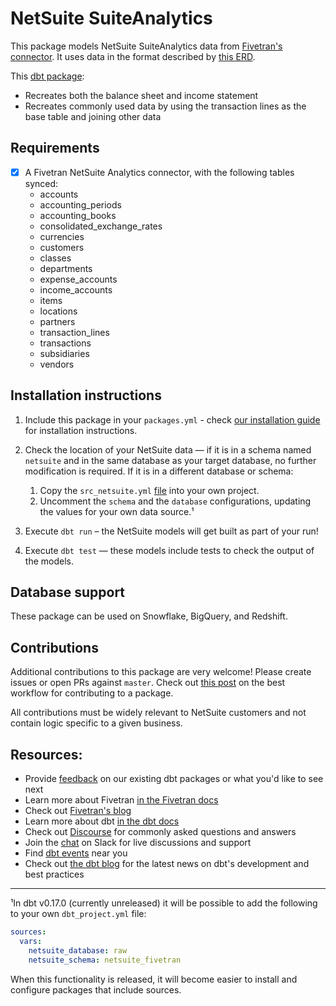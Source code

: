 # NetSuite SuiteAnalytics

This package models NetSuite SuiteAnalytics data from [Fivetran's connector](https://fivetran.com/docs/applications/netsuite-suiteanalytics). It uses data in the format described by [this ERD](https://docs.google.com/presentation/d/1sgWiu5PMdFdBZgWtQ-aWqrym3dNcZvOtBNKT0q084pI/edit).

This [dbt package](https://docs.getdbt.com/docs/package-management):
* Recreates both the balance sheet and income statement
* Recreates commonly used data by using the transaction lines as the base table and joining other data

## Requirements
- [x] A Fivetran NetSuite Analytics connector, with the following tables synced:
    - accounts
    - accounting_periods
    - accounting_books
    - consolidated_exchange_rates
    - currencies
    - customers
    - classes
    - departments
    - expense_accounts
    - income_accounts
    - items
    - locations
    - partners
    - transaction_lines
    - transactions
    - subsidiaries
    - vendors


## Installation instructions

1. Include this package in your `packages.yml` - check [our installation guide](https://hub.getdbt.com/fivetran/netsuite/latest/)
for installation instructions.

2. Check the location of your NetSuite data — if it is in a schema named `netsuite` and in the same database as your target database, no further modification is required. If it is in a different database or schema:
    1. Copy the `src_netsuite.yml` [file](models/src_netsuite.yml) into your own project.
    2. Uncomment the `schema` and the `database` configurations, updating the values for your own data source.¹

3. Execute `dbt run` – the NetSuite models will get built as part of your run!
4. Execute `dbt test` — these models include tests to check the output of the models.

## Database support
These package can be used on Snowflake, BigQuery, and Redshift.


## Contributions
Additional contributions to this package are very welcome! Please create issues
or open PRs against `master`. Check out 
[this post](https://discourse.getdbt.com/t/contributing-to-a-dbt-package/657) 
on the best workflow for contributing to a package.

All contributions must be widely relevant to NetSuite customers and not contain logic specific to a given business.

## Resources:
- Provide [feedback](https://www.surveymonkey.com/r/DQ7K7WW) on our existing dbt packages or what you'd like to see next
- Learn more about Fivetran [in the Fivetran docs](https://fivetran.com/docs)
- Check out [Fivetran's blog](https://fivetran.com/blog)
- Learn more about dbt [in the dbt docs](https://docs.getdbt.com/docs/introduction)
- Check out [Discourse](https://discourse.getdbt.com/) for commonly asked questions and answers
- Join the [chat](http://slack.getdbt.com/) on Slack for live discussions and support
- Find [dbt events](https://events.getdbt.com) near you
- Check out [the dbt blog](https://blog.getdbt.com/) for the latest news on dbt's development and best practices

----
¹In dbt v0.17.0 (currently unreleased) it will be possible to add the following to your own `dbt_project.yml` file:
```yml
sources:
  vars:
    netsuite_database: raw
    netsuite_schema: netsuite_fivetran
```

When this functionality is released, it will become easier to install and configure packages that include sources.

